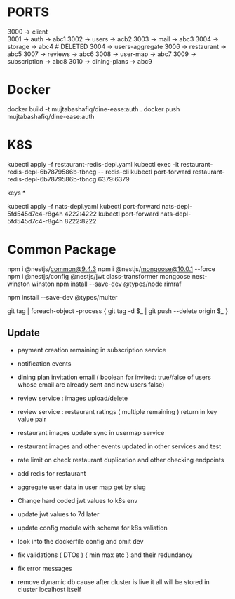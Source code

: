# PORTS

3000 -> client  
3001 -> auth            -> abc1
3002 -> users           -> acb2
3003 -> mail            -> abc3
3004 -> storage         -> abc4     # DELETED
3004 -> users-aggregate
3006 -> restaurant      -> abc5
3007 -> reviews         -> abc6
3008 -> user-map        -> abc7
3009 -> subscription    -> abc8
3010 -> dining-plans    -> abc9

# Docker
docker build -t mujtabashafiq/dine-ease:auth .
docker push mujtabashafiq/dine-ease:auth

# K8S
kubectl apply -f restaurant-redis-depl.yaml
kubectl exec -it restaurant-redis-depl-6b7879586b-tbncg -- redis-cli
kubectl port-forward restaurant-redis-depl-6b7879586b-tbncg 6379:6379

keys *

kubectl apply -f nats-depl.yaml
kubectl port-forward nats-depl-5fd545d7c4-r8g4h 4222:4222
kubectl port-forward nats-depl-5fd545d7c4-r8g4h 8222:8222

# Common Package
npm i @nestjs/common@9.4.3
npm i @nestjs/mongoose@10.0.1 --force
npm i @nestjs/config @nestjs/jwt class-transformer mongoose nest-winston winston
npm install --save-dev @types/node rimraf

npm install --save-dev @types/multer

git tag | foreach-object -process { git tag -d $_ | git push --delete origin $_ }

## Update 
- payment creation remaining in subscription service
- notification events

- dining plan invitation email ( boolean for invited: true/false of users whose email are already sent and new users false)

- review service : images upload/delete
- review service : restaurant ratings ( multiple remaining ) return in key value pair

- restaurant images update sync in usermap service
- restaurant images and other events updated in other services and test

- rate limit on check restaurant duplication and other checking endpoints

- add redis for restaurant
- aggregate user data in user map get by slug

- Change hard coded jwt values to k8s env
- update jwt values to 7d later 
- update config module with schema for k8s valiation

- look into the dockerfile config and omit dev

- fix validations ( DTOs ) { min max etc } and their redundancy
- fix error messages

- remove dynamic db cause after cluster is live it all will be stored in cluster localhost itself